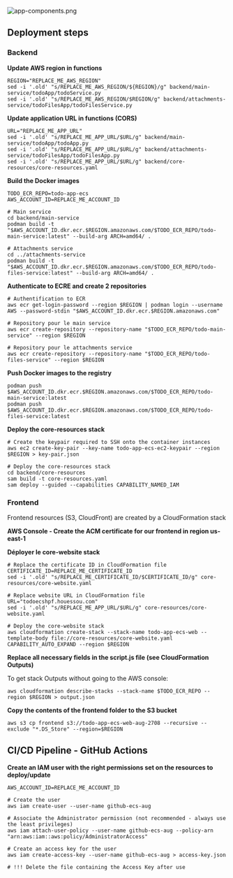 ![app-components.png](https://cdn.hashnode.com/res/hashnode/image/upload/v1631737544541/-loHqk0vX.png)

## Deployment steps

### Backend

**Update AWS region in functions**

```
REGION="REPLACE_ME_AWS_REGION"
sed -i '.old' "s/REPLACE_ME_AWS_REGION/${REGION}/g" backend/main-service/todoApp/todoService.py
sed -i '.old' "s/REPLACE_ME_AWS_REGION/$REGION/g" backend/attachments-service/todoFilesApp/todoFilesService.py

```

**Update application URL in functions (CORS)**

```
URL="REPLACE_ME_APP_URL"
sed -i '.old' "s/REPLACE_ME_APP_URL/$URL/g" backend/main-service/todoApp/todoApp.py
sed -i '.old' "s/REPLACE_ME_APP_URL/$URL/g" backend/attachments-service/todoFilesApp/todoFilesApp.py
sed -i '.old' "s/REPLACE_ME_APP_URL/$URL/g" backend/core-resources/core-resources.yaml

```

**Build the Docker images**

```
TODO_ECR_REPO=todo-app-ecs
AWS_ACCOUNT_ID=REPLACE_ME_ACCOUNT_ID

# Main service
cd backend/main-service
podman build -t "$AWS_ACCOUNT_ID.dkr.ecr.$REGION.amazonaws.com/$TODO_ECR_REPO/todo-main-service:latest" --build-arg ARCH=amd64/ .

# Attachments service
cd ../attachments-service
podman build -t "$AWS_ACCOUNT_ID.dkr.ecr.$REGION.amazonaws.com/$TODO_ECR_REPO/todo-files-service:latest" --build-arg ARCH=amd64/ .

```

**Authenticate to ECRE and create 2 repositories**

```
# Authentification to ECR
aws ecr get-login-password --region $REGION | podman login --username AWS --password-stdin "$AWS_ACCOUNT_ID.dkr.ecr.$REGION.amazonaws.com"

# Repository pour le main service
aws ecr create-repository --repository-name "$TODO_ECR_REPO/todo-main-service" --region $REGION

# Repository pour le attachments service
aws ecr create-repository --repository-name "$TODO_ECR_REPO/todo-files-service" --region $REGION

```

**Push Docker images to the registry**

```
podman push $AWS_ACCOUNT_ID.dkr.ecr.$REGION.amazonaws.com/$TODO_ECR_REPO/todo-main-service:latest
podman push $AWS_ACCOUNT_ID.dkr.ecr.$REGION.amazonaws.com/$TODO_ECR_REPO/todo-files-service:latest

```

**Deploy the core-resources stack**

```
# Create the keypair required to SSH onto the container instances
aws ec2 create-key-pair --key-name todo-app-ecs-ec2-keypair --region $REGION > key-pair.json

# Deploy the core-resources stack
cd backend/core-resources
sam build -t core-resources.yaml 
sam deploy --guided --capabilities CAPABILITY_NAMED_IAM

```

### Frontend

Frontend resources (S3, CloudFront) are created by a CloudFormation stack

**AWS Console - Create the ACM certificate for our frontend in region us-east-1**

**Déployer le core-website stack**

```
# Replace the certificate ID in CloudFormation file
CERTIFICATE_ID=REPLACE_ME_CERTIFICATE_ID
sed -i '.old' "s/REPLACE_ME_CERTIFICATE_ID/$CERTIFICATE_ID/g" core-resources/core-website.yaml

# Replace website URL in CloudFormation file
URL="todoecshpf.houessou.com"
sed -i '.old' "s/REPLACE_ME_APP_URL/$URL/g" core-resources/core-website.yaml

# Deploy the core-website stack
aws cloudformation create-stack --stack-name todo-app-ecs-web --template-body file://core-resources/core-website.yaml CAPABILITY_AUTO_EXPAND --region $REGION

```

**Replace all necessary fields in the script.js file (see CloudFormation Outputs)**

To get stack Outputs without going to the AWS console:

```
aws cloudformation describe-stacks --stack-name $TODO_ECR_REPO --region $REGION > output.json

```

**Copy the contents of the frontend folder to the S3 bucket**

```
aws s3 cp frontend s3://todo-app-ecs-web-aug-2708 --recursive --exclude "*.DS_Store" --region=$REGION

```

## CI/CD Pipeline - GitHub Actions

**Create an IAM user with the right permissions set on the resources to deploy/update**

```
AWS_ACCOUNT_ID=REPLACE_ME_ACCOUNT_ID

# Create the user
aws iam create-user --user-name github-ecs-aug

# Associate the Administrator permission (not recommended - always use the least privileges)
aws iam attach-user-policy --user-name github-ecs-aug --policy-arn "arn:aws:iam::aws:policy/AdministratorAccess"

# Create an access key for the user
aws iam create-access-key --user-name github-ecs-aug > access-key.json

# !!! Delete the file containing the Access Key after use

```
